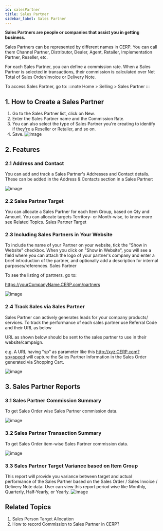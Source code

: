 ```yaml
---
id: salesPartner
title: Sales Partner
sidebar_label: Sales Partner
---
```


**Sales Partners are people or companies that assist you in getting business.**

Sales Partners can be represented by different names in CERP. You can call them Channel Partner, Distributor, Dealer, Agent, Retailer, Implementation Partner, Reseller, etc.

For each Sales Partner, you can define a commission rate. When a Sales Partner is selected in transactions, their commission is calculated over Net Total of Sales Order/Invoice or Delivery Note.

To access Sales Partner, go to:
:::note
Home > Selling > Sales Partner
:::

## 1. How to Create a Sales Partner

1. Go to the Sales Partner list, click on New.
1. Enter the Sales Partner name and the Commission Rate.
1. You can also select the type of Sales Partner you're creating to identify if they're a Reseller or Retailer, and so on.
1. Save.
   ![image](images/image.jpg)

## 2. Features

### 2.1 Address and Contact

You can add and track a Sales Partner's Addresses and Contact details. These can be added in the Address & Contacts section in a Sales Partner:

![image](images/image.jpg)

### 2.2 Sales Partner Target

You can allocate a Sales Partner for each Item Group, based on Qty and Amount. You can allocate targets Territory- or Month-wise, to know more see Related Topics. Sales Partner Target

### 2.3 Including Sales Partners in Your Website

To include the name of your Partner on your website, tick the "Show in Website" checkbox. When you click on "Show in Website", you will see a field where you can attach the logo of your partner's company and enter a brief introduction of the partner, and optionally add a description for internal purposes/references. Sales Partner

To see the listing of partners, go to:

https://yourCompanyName.CERP.com/partners

![image](images/image.jpg)

### 2.4 Track Sales via Sales Partner

Sales Partner can actively generates leads for your company products/ services. To track the performance of each sales partner use Referral Code and their URL as below

URL as shown below should be sent to the sales partner to use in their website/campaign.

e.g. A URL having "sp" as parameter like this http://xyz.CERP.com?sp=speed will capture the Sales Partner Information in the Sales Order generated via Shopping Cart.

![image](images/image.jpg)

## 3. Sales Partner Reports

### 3.1 Sales Partner Commission Summary

To get Sales Order wise Sales Partner commission data.

![image](images/image.jpg)

### 3.2 Sales Partner Transaction Summary

To get Sales Order item-wise Sales Partner commission data.

![image](images/image.jpg)

### 3.3 Sales Partner Target Variance based on Item Group

This report will provide you variance between target and actual performance of the Sales Partner based on the Sales Order / Sales Invoice / Delivery Note data. User can view this report period wise like Monthly, Quarterly, Half-Yearly, or Yearly.
![image](images/image.jpg)

## Related Topics

1. Sales Person Target Allocation
1. How to record Commission to Sales Partner in CERP?

